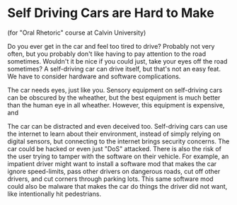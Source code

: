 
# Self Driving Cars are Hard to Make
(for "Oral Rhetoric" course at Calvin University)

Do you ever get in the car and feel too tired to drive? Probably not very often, but you probably don't like having to pay attention to the road sometimes. Wouldn't it be nice if you could just, take your eyes off the road sometimes? A self-driving car can drive itself, but that's not an easy feat. We have to consider hardware and software complications.

The car needs eyes, just like you. Sensory equipment on self-driving cars can be obscured by the wheather, but the best equipment is much better than the human eye in all wheather. However, this equipment is expensive, and 

The car can be distracted and even deceived too. Self-driving cars can use the internet to learn about their environment, instead of simply relying on digital sensors, but connecting to the internet brings security concerns. The car could be hacked or even just "DoS" attacked. There is also the risk of the user trying to tamper with the software on their vehicle. For example, an impatient driver might want to install a software mod that makes the car ignore speed-limits, pass other drivers on dangerous roads, cut off other drivers, and cut corners through parking lots. This same software mod could also be malware that makes the car do things the driver did not want, like intentionally hit pedestrians.


